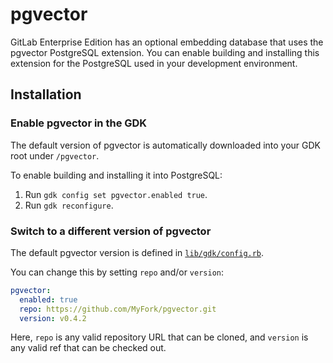 # pgvector

GitLab Enterprise Edition has an optional embedding database that uses the
pgvector PostgreSQL extension. You can enable building and installing this
extension for the PostgreSQL used in your development environment.

## Installation

### Enable pgvector in the GDK

The default version of pgvector is automatically downloaded into your GDK root
under `/pgvector`.

To enable building and installing it into PostgreSQL:

1. Run `gdk config set pgvector.enabled true`.
1. Run `gdk reconfigure`.

### Switch to a different version of pgvector

The default pgvector version is defined in
[`lib/gdk/config.rb`](../../lib/gdk/config.rb).

You can change this by setting `repo` and/or `version`:

```yaml
pgvector:
  enabled: true
  repo: https://github.com/MyFork/pgvector.git
  version: v0.4.2
```

Here, `repo` is any valid repository URL that can be cloned, and `version` is
any valid ref that can be checked out.
